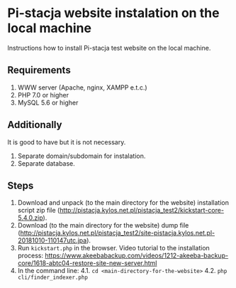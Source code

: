 # Pi-stacja website instalation on the local machine
Instructions how to install Pi-stacja test website on the local machine.

## Requirements

1. WWW server (Apache, nginx, XAMPP e.t.c.)
2. PHP 7.0 or higher
3. MySQL 5.6 or higher

## Additionally
It is good to have but it is not necessary.

1. Separate domain/subdomain for instalation.
2. Separate database.

## Steps

1. Download and unpack (to the main directory for the website) installation script zip file (http://pistacja.kylos.net.pl/pistacja_test2/kickstart-core-5.4.0.zip).
2. Download (to the main directory for the website) dump file (http://pistacja.kylos.net.pl/pistacja_test2/site-pistacja.kylos.net.pl-20181010-110147utc.jpa).
3. Run `kickstart.php` in the browser. Video tutorial to the installation process: https://www.akeebabackup.com/videos/1212-akeeba-backup-core/1618-abtc04-restore-site-new-server.html
4. In the command line:
  4.1. `cd <main-directory-for-the-website>`
  4.2. `php cli/finder_indexer.php`
